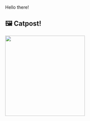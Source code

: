 Hello there!



## 🖼️ Catpost!

<sub>
    <img src="https://cdn2.thecatapi.com/images/BuxbcqefR.jpg" height="256">
</sub>


